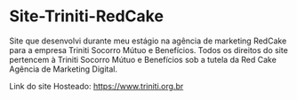 # Site-Triniti-RedCake
 Site que desenvolvi durante meu estágio na agência de marketing RedCake para a empresa Triniti Socorro Mútuo e Benefícios. Todos os direitos do site pertencem à Triniti Socorro Mútuo e Benefícios  sob a tutela da Red Cake Agência de Marketing Digital.
 
 Link do site Hosteado: https://www.triniti.org.br
